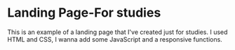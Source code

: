 # Landing Page-For studies
 This is an example of a landing page that I've created just for studies. I used HTML and CSS, I wanna add some JavaScript and a responsive functions.
